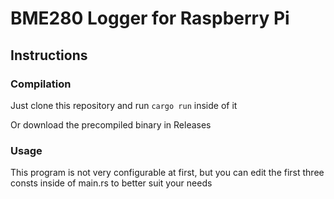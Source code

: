 # BME280 Logger for Raspberry Pi
## Instructions
### Compilation
Just clone this repository and run ```cargo run``` inside of it

Or download the precompiled binary in Releases

### Usage
This program is not very configurable at first, but you can edit the first three consts inside of main.rs to better suit your needs
